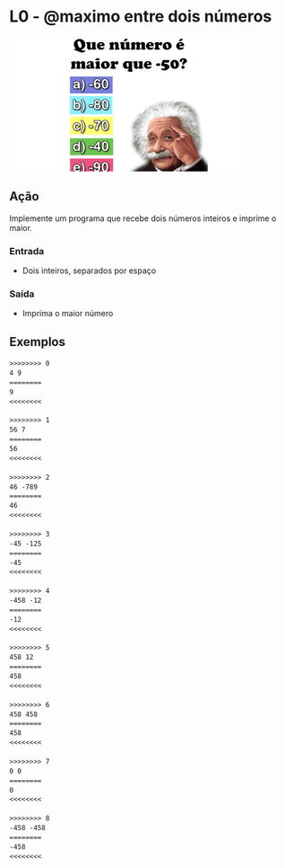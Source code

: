 # L0 - @maximo entre dois números

![Imagem eh Positivo](cover.jpg)

## Ação

Implemente um programa que recebe dois números inteiros e imprime o maior.

### Entrada

- Dois inteiros, separados por espaço

### Saída

- Imprima o maior número

## Exemplos

```txt
>>>>>>>> 0
4 9
========
9
<<<<<<<<

>>>>>>>> 1
56 7
========
56
<<<<<<<<

>>>>>>>> 2
46 -789
========
46
<<<<<<<<

>>>>>>>> 3
-45 -125
========
-45
<<<<<<<<

>>>>>>>> 4
-458 -12
========
-12
<<<<<<<<

>>>>>>>> 5
458 12
========
458
<<<<<<<<

>>>>>>>> 6
458 458
========
458
<<<<<<<<

>>>>>>>> 7
0 0
========
0
<<<<<<<<

>>>>>>>> 8
-458 -458
========
-458
<<<<<<<<
```
